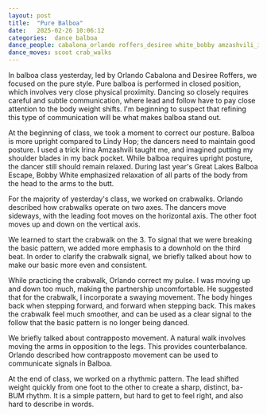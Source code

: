 ```yaml
---
layout: post
title:  "Pure Balboa"
date:   2025-02-26 10:06:12 
categories:  dance balboa
dance_people: cabalona_orlando roffers_desiree white_bobby amzashvili_irina
dance_moves: scoot crab_walks
---
```


In balboa class yesterday, led by Orlando Cabalona and Desiree Roffers, we focused on the pure style.  Pure balboa is performed in closed position, which involves very close physical proximity. Dancing so closely requires careful and subtle communication, where lead and follow have to pay close attention to the body weight shifts.  I'm beginning to suspect that refining this type of communication will be what makes balboa stand out. 

At the beginning of class, we took a moment to correct our posture.  Balboa is more upright compared to Lindy Hop; the dancers need to maintain good posture.  I used a trick Irina Amzashvili taught me, and imagined putting my shoulder blades in my back pocket.  While balboa requires upright posture, the dancer still should remain relaxed.  During last year's Great Lakes Balboa Escape, Bobby White emphasized relaxation of all parts of the body from the head to the arms to the butt.

For the majority of yesterday's class, we worked on crabwalks.  Orlando described how crabwalks operate on two axes.  The dancers move sideways, with the leading foot moves on the horizontal axis.  The other foot moves up and down on the vertical axis.  

We learned to start the crabwalk on the 3.  To signal that we were breaking the basic pattern, we added more emphasis to a downhold on the third beat. In order to clarify the crabwalk signal, we briefly talked about how to make our basic more even and consistent.

While practicing the crabwalk, Orlando correct my pulse. I was moving up and down too much, making the partnership uncomfortable.  He suggested that for the crabwalk, I incorporate a swaying movement.  The body hinges back when stepping forward, and forward when stepping back.  This makes the crabwalk feel much smoother, and can be used as a clear signal to the follow that the basic pattern is no longer being danced. 

We briefly talked about contrapposto movement.  A natural walk involves moving the arms in opposition to the legs. This provides counterbalance.  Orlando described how contrapposto movement can be used to communicate signals in Balboa.

At the end of class, we worked on a rhythmic pattern. The lead shifted weight quickly from one foot to the other to create a sharp, distinct, ba-BUM rhythm.  It is a simple pattern, but hard to get to feel right, and also hard to describe in words. 